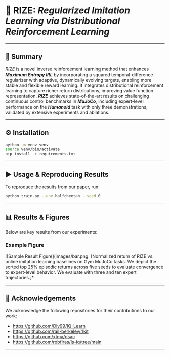 # 🚀 **RIZE**: ***Regularized Imitation Learning via Distributional Reinforcement Learning***

---

## 📖 Summary

*RIZE* is a novel inverse reinforcement learning method that enhances ***Maximum Entropy IRL*** by incorporating a squared temporal-difference regularizer with adaptive, dynamically evolving targets, enabling more stable and flexible reward learning. It integrates distributional reinforcement learning to capture richer return distributions, improving value function representation. ***RIZE*** achieves state-of-the-art results on challenging continuous control benchmarks in ***MuJoCo***, including expert-level performance on the ***Humanoid*** task with only three demonstrations, validated by extensive experiments and ablations.

---

## ⚙️ Installation

   ```bash
   python -m venv venv
   source venv/bin/activate
   pip install -r requirements.txt
   ```
---

## ▶️ Usage & Reproducing Results

To reproduce the results from our paper, run:

```bash
python train.py --env halfcheetah --seed 0
```
---

## 📊 Results & Figures

Below are key results from our experiments:


### Example Figure

![Sample Result Figure](images/bar.png: [Normalized return of RIZE vs. online imitation learning baselines on Gym MuJoCo tasks.
We depict the sorted top 25% episodic returns across five seeds to evaluate convergence to expert-level
behavior. We evaluate with three and ten expert trajectories.]*

---

## 🙏 Acknowledgements

We acknowledge the following repositories for their contributions to our work:

- https://github.com/Div99/IQ-Learn
- https://github.com/rail-berkeley/rlkit
- https://github.com/xtma/dsac
- https://github.com/robfiras/ls-iq/tree/main

---

